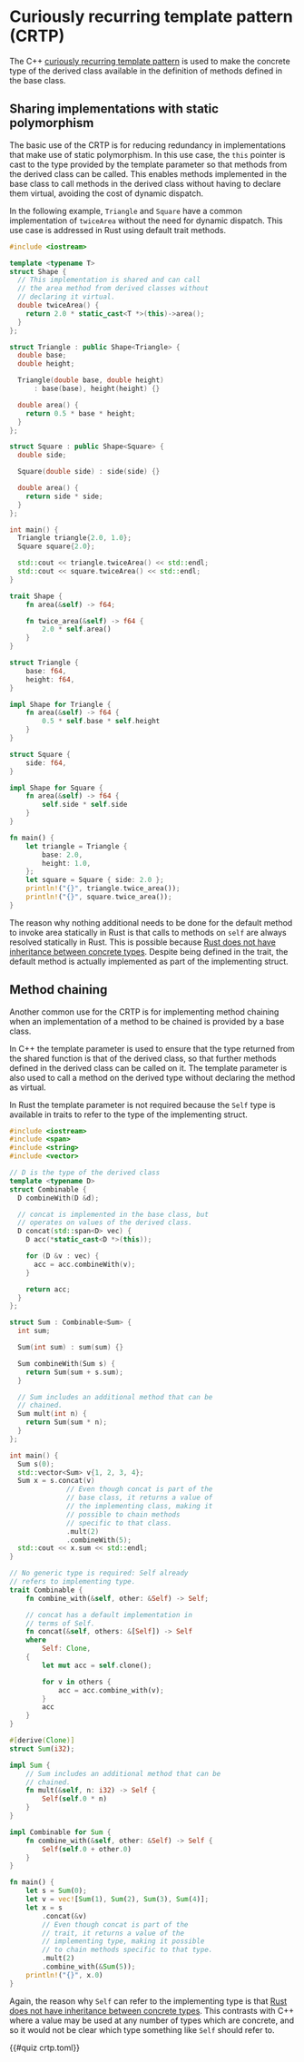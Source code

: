 # Curiously recurring template pattern (CRTP)

The C++ [curiously recurring template
pattern](https://en.cppreference.com/w/cpp/language/crtp) is used to make the
concrete type of the derived class available in the definition of methods
defined in the base class.

## Sharing implementations with static polymorphism

The basic use of the CRTP is for reducing redundancy in implementations that
make use of static polymorphism. In this use case, the `this` pointer is cast to
the type provided by the template parameter so that methods from the derived
class can be called. This enables methods implemented in the base class to call
methods in the derived class without having to declare them virtual, avoiding
the cost of dynamic dispatch.

In the following example, `Triangle` and `Square` have a common implementation
of `twiceArea` without the need for dynamic dispatch. This use case is addressed
in Rust using default trait methods.

<div class="comparison">

```cpp
#include <iostream>

template <typename T>
struct Shape {
  // This implementation is shared and can call
  // the area method from derived classes without
  // declaring it virtual.
  double twiceArea() {
    return 2.0 * static_cast<T *>(this)->area();
  }
};

struct Triangle : public Shape<Triangle> {
  double base;
  double height;

  Triangle(double base, double height)
      : base(base), height(height) {}

  double area() {
    return 0.5 * base * height;
  }
};

struct Square : public Shape<Square> {
  double side;

  Square(double side) : side(side) {}

  double area() {
    return side * side;
  }
};

int main() {
  Triangle triangle{2.0, 1.0};
  Square square{2.0};

  std::cout << triangle.twiceArea() << std::endl;
  std::cout << square.twiceArea() << std::endl;
}
```

```rust
trait Shape {
    fn area(&self) -> f64;

    fn twice_area(&self) -> f64 {
        2.0 * self.area()
    }
}

struct Triangle {
    base: f64,
    height: f64,
}

impl Shape for Triangle {
    fn area(&self) -> f64 {
        0.5 * self.base * self.height
    }
}

struct Square {
    side: f64,
}

impl Shape for Square {
    fn area(&self) -> f64 {
        self.side * self.side
    }
}

fn main() {
    let triangle = Triangle {
        base: 2.0,
        height: 1.0,
    };
    let square = Square { side: 2.0 };
    println!("{}", triangle.twice_area());
    println!("{}", square.twice_area());
}
```

</div>

The reason why nothing additional needs to be done for the default method to
invoke area statically in Rust is that calls to methods on `self` are always
resolved statically in Rust. This is possible because [Rust does not have
inheritance between concrete
types](/idioms/data_modeling/inheritance_and_reuse.md). Despite being defined in
the trait, the default method is actually implemented as part of the
implementing struct.

## Method chaining

Another common use for the CRTP is for implementing method chaining when an
implementation of a method to be chained is provided by a base class.

In C++ the template parameter is used to ensure that the type returned from the
shared function is that of the derived class, so that further methods defined in
the derived class can be called on it. The template parameter is also used to
call a method on the derived type without declaring the method as virtual.

In Rust the template parameter is not required because the `Self` type is
available in traits to refer to the type of the implementing struct.

<div class="comparison">

```cpp
#include <iostream>
#include <span>
#include <string>
#include <vector>

// D is the type of the derived class
template <typename D>
struct Combinable {
  D combineWith(D &d);

  // concat is implemented in the base class, but
  // operates on values of the derived class.
  D concat(std::span<D> vec) {
    D acc(*static_cast<D *>(this));

    for (D &v : vec) {
      acc = acc.combineWith(v);
    }

    return acc;
  }
};

struct Sum : Combinable<Sum> {
  int sum;

  Sum(int sum) : sum(sum) {}

  Sum combineWith(Sum s) {
    return Sum(sum + s.sum);
  }

  // Sum includes an additional method that can be
  // chained.
  Sum mult(int n) {
    return Sum(sum * n);
  }
};

int main() {
  Sum s(0);
  std::vector<Sum> v{1, 2, 3, 4};
  Sum x = s.concat(v)
              // Even though concat is part of the
              // base class, it returns a value of
              // the implementing class, making it
              // possible to chain methods
              // specific to that class.
              .mult(2)
              .combineWith(5);
  std::cout << x.sum << std::endl;
}
```

```rust
// No generic type is required: Self already
// refers to implementing type.
trait Combinable {
    fn combine_with(&self, other: &Self) -> Self;

    // concat has a default implementation in
    // terms of Self.
    fn concat(&self, others: &[Self]) -> Self
    where
        Self: Clone,
    {
        let mut acc = self.clone();

        for v in others {
            acc = acc.combine_with(v);
        }
        acc
    }
}

#[derive(Clone)]
struct Sum(i32);

impl Sum {
    // Sum includes an additional method that can be
    // chained.
    fn mult(&self, n: i32) -> Self {
        Self(self.0 * n)
    }
}

impl Combinable for Sum {
    fn combine_with(&self, other: &Self) -> Self {
        Self(self.0 + other.0)
    }
}

fn main() {
    let s = Sum(0);
    let v = vec![Sum(1), Sum(2), Sum(3), Sum(4)];
    let x = s
        .concat(&v)
        // Even though concat is part of the
        // trait, it returns a value of the
        // implementing type, making it possible
        // to chain methods specific to that type.
        .mult(2)
        .combine_with(&Sum(5));
    println!("{}", x.0)
}
```

</div>

Again, the reason why `Self` can refer to the implementing type is that [Rust
does not have inheritance between concrete
types](/idioms/data_modeling/inheritance_and_reuse.md). This contrasts with C++
where a value may be used at any number of types which are concrete, and so it
would not be clear which type something like `Self` should refer to.

{{#quiz crtp.toml}}
